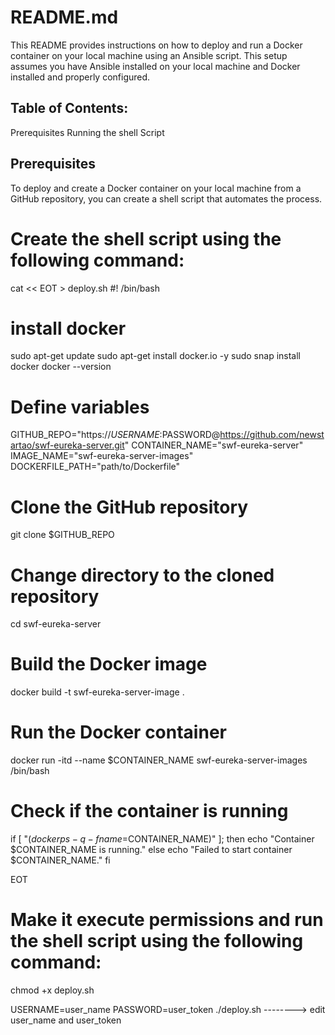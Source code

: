 README.md
=========

This README provides instructions on how to deploy and run a Docker container on your local machine using an Ansible script. This setup assumes you have Ansible installed on your local machine and Docker installed and properly configured.

## Table of Contents:

Prerequisites
Running the shell Script

## Prerequisites

To deploy and create a Docker container on your local machine from a GitHub repository, you can create a shell script that automates the process.

# Create the shell script using the following command:

cat << EOT > deploy.sh
#! /bin/bash

# install docker
sudo apt-get update
sudo apt-get install docker.io -y
sudo snap install docker
docker --version

# Define variables
GITHUB_REPO="https://$USERNAME:$PASSWORD@https://github.com/newstartao/swf-eureka-server.git"
CONTAINER_NAME="swf-eureka-server"
IMAGE_NAME="swf-eureka-server-images"
DOCKERFILE_PATH="path/to/Dockerfile"

# Clone the GitHub repository
git clone $GITHUB_REPO

# Change directory to the cloned repository
cd swf-eureka-server

# Build the Docker image
docker build -t swf-eureka-server-image .

# Run the Docker container
docker run -itd --name $CONTAINER_NAME swf-eureka-server-images /bin/bash

# Check if the container is running
if [ "$(docker ps -q -f name=$CONTAINER_NAME)" ]; then
  echo "Container $CONTAINER_NAME is running."
else
  echo "Failed to start container $CONTAINER_NAME."
fi

EOT



# Make it execute permissions and run the shell script using the following command:

chmod +x deploy.sh

USERNAME=user_name PASSWORD=user_token ./deploy.sh      --------> edit user_name and user_token

